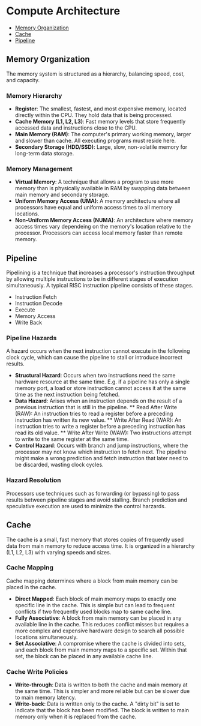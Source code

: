 # Compute Architecture
* [Memory Organization](#memory-organization)
* [Cache](#cache)
* [Pipeline](#pipeline)

## Memory Organization
The memory system is structured as a hierarchy, balancing speed, cost, and capacity.
### Memory Hierarchy
* **Register**: The smallest, fastest, and most expensive memory, located directly
within the CPU. They hold data that is being processed.
* **Cache Memory (L1, L2, L3)**: Fast memory levels that store frequently accessed
data and instructions close to the CPU.
* **Main Memory (RAM)**: The computer's primary working memory, larger and slower than
cache. All executing programs must reside here.
* **Secondary Storage (HDD/SSD)**: Large, slow, non-volatile memory for long-term
data storage.
### Memory Management
* **Virtual Memory**: A technique that allows a program to use more memory than is
physically available in RAM by swapping data between main memory and secondary storage.
* **Uniform Memory Access (UMA)**: A memory architecture where all processors have
equal and uniform access times to all memory locations.
* **Non-Uniform Memory Access (NUMA)**: An architecture where memory access times
vary dependeing on the memory's location relative to the processor. Processors can
access local memory faster than remote memory.

## Pipeline
Pipelining is a technique that increases a processor's instruction
throughput by allowing multiple instructions to be in different
stages of execution simultaneously. A typical RISC instruction
pipeline consists of these stages.
* Instruction Fetch
* Instruction Decode
* Execute
* Memory Access
* Write Back

### Pipeline Hazards
A hazard occurs when the next instruction cannot execute in the
following clock cycle, which can cause the pipeline to stall or
introduce incorrect results.
* **Structural Hazard**: Occurs when two instructions need the same
hardware resource at the same time. E.g. if a pipeline has only a
single memory port, a load or store instruction cannot access it at
the same time as the next instruction being fetched.
* **Data Hazard**: Arises when an instruction depends on the result
of a previous instruction that is still in the pipeline.
** Read After Write (RAW): An instruction tries to read a register
before a preceding instruction has written its new value.
** Write After Read (WAR): An instruction tries to write a register
before a preceding instruction has read its old value.
** Write After Write (WAW): Two instructions attempt to write to the
same register at the same time.
* **Control Hazard**: Occurs with branch and jump instructions, where
the processor may not know which instruction to fetch next. The
pipeline might make a wrong prediction and fetch instruction that
later need to be discarded, wasting clock cycles.

### Hazard Resolution
Processors use techniques such as forwarding (or bypassing) to pass results
between pipeline stages and avoid stalling. Branch prediction and speculative
execution are used to minimize the control harzards.

## Cache
The cache is a small, fast memory that stores copies of frequently used data
from main memory to reduce access time. It is organized in a hierarchy (L1, L2,
L3) with varying speeds and sizes.

### Cache Mapping
Cache mapping determines where a block from main memory can be placed in the cache.
* **Direct Mapped**: Each block of main memory maps to exactly one specific line
in the cache. This is simple but can lead to frequent conflicts if two frequently
used blocks map to same cache line.
* **Fully Associative**: A block from main memory can be placed in any available
line in the cache. This reduces conflict misses but requires a more complex and
expensive hardware design to search all possible locations simultaneously.
* **Set Associative**: A compromise where the cache is divided into sets, and each
block from main memory maps to a specific set. Within that set, the block can be
placed in any available cache line.

### Cache Write Policies
* **Write-through**: Data is written to both the cache and main memory at the same
time. This is simpler and more reliable but can be slower due to main memory latency.
* **Write-back**: Data is written only to the cache. A "dirty bit" is set to indicate
that the block has been modified. The block is written to main memory only when it
is replaced from the cache.
